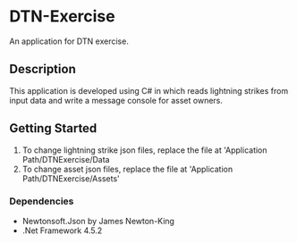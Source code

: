 # DTN-Exercise
An application for DTN exercise.

## Description

This application is developed using C# in which reads lightning strikes from input data and write a message console for asset owners.

## Getting Started
1. To change lightning strike json files, replace the file at 'Application Path/DTNExercise/Data
2. To change asset json files, replace the file at 'Application Path/DTNExercise/Assets'

### Dependencies

* Newtonsoft.Json by James Newton-King
* .Net Framework 4.5.2
